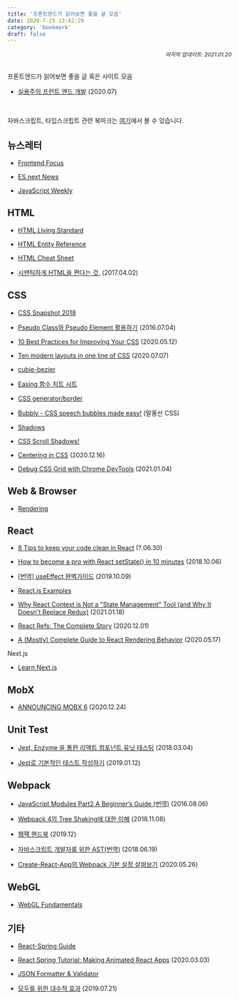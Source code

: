 ```yaml
---
title: '프론트엔드가 읽어보면 좋을 글 모음'
date: 2020-7-25 13:42:29
category: 'bookmark'
draft: false
---
```


<div style="font-size: 12px; font-style: italic; text-align: right;">
마지막 업데이트: 2021.01.20
</div>

<br />

프론트엔드가 읽어보면 좋을 글 혹은 사이트 모음

- [실용주의 프런트 엔드 개발](https://peter-cho.gitbook.io/book/) (2020.07)

<br />

자바스크립트, 타입스크립트 관련 북마크는 <a href="" target="_blank">여기</a>에서 볼 수 있습니다.

## 뉴스레터

- [Frontend Focus](https://frontendfoc.us/)

- [ES.next News](http://esnextnews.com/)

- [JavaScript Weekly](https://javascriptweekly.com/)

## HTML

- [HTML Living Standard](https://html.spec.whatwg.org/multipage/)

- [HTML Entity Reference](https://css-tricks.com/snippets/html/glyphs/)

- [HTML Cheat Sheet](https://websitesetup.org/html5-cheat-sheet/)

- [시맨틱하게 HTML을 짠다는 것.](https://medium.com/@soeunlee/%EC%8B%9C%EB%A7%A8%ED%8B%B1%ED%95%98%EA%B2%8C-html%EC%9D%84-%EC%A7%A0%EB%8B%A4%EB%8A%94-%EA%B2%83-90612ffc988e) (2017.04.02)

## CSS

- [CSS Snapshot 2018](https://www.w3.org/TR/css-2018/)

- [Pseudo Class와 Pseudo Element 활용하기](https://asfirstalways.tistory.com/184) (2016.07.04)

- [10 Best Practices for Improving Your CSS](https://medium.com/better-programming/10-best-practices-for-improving-your-css-84c69aac66e) (2020.05.12)

- [Ten modern layouts in one line of CSS](https://web.dev/one-line-layouts/) (2020.07.07)

- [cubie-bezier](https://cubic-bezier.com/#.17,.67,.83,.67)

- [Easing 함수 치트 시트](https://easings.net/ko)

- [CSS generator/border](https://html-css-js.com/css/generator/border-outline/)

- [Bubbly - CSS speech bubbles made easy!](http://projects.verou.me/bubbly/) (말풍선 CSS)

- [Shadows](https://brumm.af/shadows)

- [CSS Scroll Shadows!](https://css-scroll-shadows.now.sh/?bgColor=e83ce2&shadowColor=222222&pxSize=15)

- [Centering in CSS](https://web.dev/centering-in-css/) (2020.12.16)

- [Debug CSS Grid with Chrome DevTools](https://blog.logrocket.com/using-chrome-devtools-to-debug-css-grid/) (2021.01.04)

## Web & Browser

- [Rendering](https://www.notion.so/Rendering-994f91c0b5cc493481876d04be028b76#c9ec14ab7cd648ff80dbdaaab88bc609)

## React

- [8 Tips to keep your code clean in React](https://medium.com/groww-engineering/8-tips-to-keep-your-code-clean-in-react-7706f631baf9) (?.06.30)

- [How to become a pro with React setState() in 10 minutes](https://www.freecodecamp.org/news/get-pro-with-react-setstate-in-10-minutes-d38251d1c781/) (2018.10.06)

- [[번역] useEffect 완벽가이드](https://rinae.dev/posts/a-complete-guide-to-useeffect-ko) (2019.10.09)

- [React.js Examples](https://reactjsexample.com/)

- [Why React Context is Not a "State Management" Tool (and Why It Doesn't Replace Redux)](https://blog.isquaredsoftware.com/2021/01/blogged-answers-why-react-context-is-not-a-state-management-tool-and-why-it-doesnt-replace-redux/?fbclid=IwAR1OzMSnZOLRw0uKtXVFSRLEdumJlJ1nIfPQtT7WYiMz4pz4kpOlQYmqbvA) (2021.01.18)

- [React Refs: The Complete Story](https://unicorn-utterances.com/posts/react-refs-complete-story/) (2020.12.01)

- [A (Mostly) Complete Guide to React Rendering Behavior](https://blog.isquaredsoftware.com/2020/05/blogged-answers-a-mostly-complete-guide-to-react-rendering-behavior/) (2020.05.17)

<p>Next.js</p>

- [Learn Next.js](https://masteringnextjs.com/)

## MobX

- [ANNOUNCING MOBX 6](https://michel.codes/blogs/mobx6) (2020.12.24)

## Unit Test

- [Jest, Enzyme 을 통한 리액트 컴포넌트 유닛 테스팅](https://velopert.com/3587) (2018.03.04)

- [Jest로 기본적인 테스트 작성하기](https://www.daleseo.com/jest-basic/) (2019.01.12)

## Webpack

- [JavaScript Modules Part2 A Beginner’s Guide (번역)](https://hojong.me/javascript-modules-part-2) (2016.08.06)

- [Webpack 4의 Tree Shaking에 대한 이해](https://huns.me/development/2265) (2018.11.08)

- [웹팩 핸드북](https://joshua1988.github.io/webpack-guide/) (2019.12)

- [자바스크립트 개발자를 위한 AST(번역)](https://gyujincho.github.io/2018-06-19/AST-for-JS-devlopers) (2018.06.19)

- [Create-React-App의 Webpack 기본 설정 살펴보기](https://maxkim-j.github.io/posts/cra-webpack-config) (2020.05.26)

## WebGL

- [WebGL Fundamentals](https://webglfundamentals.org/)

## 기타

- [React-Spring Guide](https://bradwoods.io/guides/react-spring)

- [React Spring Tutorial: Making Animated React Apps](https://shakuro.com/blog/react-spring-tutorial-making-animated-react-apps) (2020.03.03)

- [JSON Formatter & Validator](https://jsonformatter.curiousconcept.com/)

- [모두를 위한 대수적 효과](https://overreacted.io/ko/algebraic-effects-for-the-rest-of-us/) (2019.07.21)
